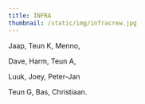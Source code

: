 ```yaml
---
title: INFRA
thumbnail: /static/img/infracrew.jpg
---
```

Jaap,﻿ Teun K, Menno,

D﻿ave, Harm, Teun A, 

L﻿uuk, Joey, Peter-Jan

T﻿eun G, Bas, Christiaan.
